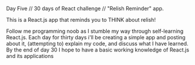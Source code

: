 Day Five // 30 days of React challenge // "Relish Reminder" app.

This is a React.js app that reminds you to THINK about relish!

Follow me programming noob as I stumble my way through self-learning React.js. Each day for thirty days i'll be creating a simple app and posting about it, (attempting to) explain my code, and discuss what I have learned. By the end of day 30 I hope to have a basic working knowledge of React.js and its applications
